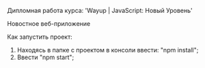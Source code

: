 Дипломная работа курса: 'Wayup | JavaScript: Новый Уровень'

Новостное веб-приложение

Как запустить проект:

1. Находясь в папке с проектом в консоли ввести: "npm install";
2. Ввести "npm start";
